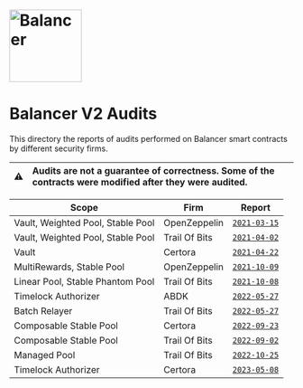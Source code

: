 # <img src="../../logo.svg" alt="Balancer" height="128px">

# Balancer V2 Audits

This directory the reports of audits performed on Balancer smart contracts by different security firms.

| :warning: | Audits are not a guarantee of correctness. Some of the contracts were modified after they were audited. |
| --------- | :------------------------------------------------------------------------------------------------------ |

| Scope                             | Firm          | Report                                         |
| --------------------------------- | ------------- | ---------------------------------------------- |
| Vault, Weighted Pool, Stable Pool | OpenZeppelin  | [`2021-03-15`](./openzeppelin/2021-03-15.pdf)  |
| Vault, Weighted Pool, Stable Pool | Trail Of Bits | [`2021-04-02`](./trail-of-bits/2021-04-02.pdf) |
| Vault                             | Certora       | [`2021-04-22`](./certora/2021-04-22.pdf)       |
| MultiRewards, Stable Pool         | OpenZeppelin  | [`2021-10-09`](./openzeppelin/2021-10-09.pdf)  |
| Linear Pool, Stable Phantom Pool  | Trail Of Bits | [`2021-10-08`](./trail-of-bits/2021-10-08.pdf) |
| Timelock Authorizer               | ABDK          | [`2022-05-27`](./abdk/2022-05-27.pdf)          |
| Batch Relayer                     | Trail Of Bits | [`2022-05-27`](./trail-of-bits/2022-05-27.pdf) |
| Composable Stable Pool            | Certora       | [`2022-09-23`](./certora/2022-09-23.pdf)       |
| Composable Stable Pool            | Trail Of Bits | [`2022-09-02`](./trail-of-bits/2022-09-02.pdf) |
| Managed Pool                      | Trail Of Bits | [`2022-10-25`](./trail-of-bits/2022-10-25.pdf) |
| Timelock Authorizer               | Certora       | [`2023-05-08`](./certora/2023-05-08.pdf)       |
